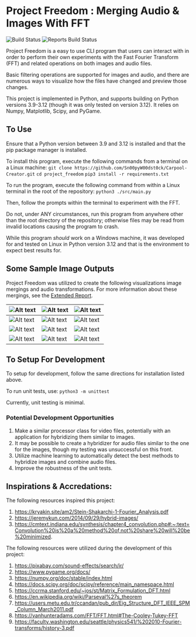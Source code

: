 # Project Freedom : Merging Audio & Images With FFT

![Build Status](https://github.com/Sn00pyW00dst0ck/project_freedom/actions/workflows/pipeline.yml/badge.svg?event=push)
![Reports Build Status](https://github.com/Sn00pyW00dst0ck/project_freedom/actions/workflows/latex-build.yml/badge.svg?event=push)

Project Freedom is a easy to use CLI program that
users can interact with in order to perform their own experiments
with the Fast Fourier Transform (FFT) and related operations on both images and audio files.

Basic filtering operations are supported for images and audio, and
there are numerous ways to visualize how the files have changed
and preview those changes.

This project is implemented in Python, and supports building on
Python versions 3.9-3.12 (though it was only tested on version 3.12).
It relies on Numpy, Matplotlib, Scipy, and PyGame.

## To Use

Ensure that a Python version between 3.9 and 3.12 is installed and that 
the pip package manager is installed. 

To install this program, execute the following commands from a terminal on 
a Linux machine:
```git clone https://github.com/Sn00pyW00dst0ck/Carpool-Creator.git```
```cd project_freedom```
```pip3 install -r requirements.txt```

To run the program, execute the following command from within a Linux terminal 
in the root of the repository:
```python3 ./src/main.py```

Then, follow the prompts within the terminal to experiment with the FFT. 

Do not, under ANY circumstances, run this program from anywhere other than the 
root directory of the repository; otherwise files may be read from invalid locations
causing the program to crash. 

While this program *should* work on a Windows machine, it was developed for and tested on
Linux in Python version 3.12 and that is the environment to expect best results for.

## Some Sample Image Outputs

Project Freedom was utilized to create the following visualizations image mergings and audio transformations. For more information about these mergings, see the [Extended Report](/report/extended_report.pdf).

| ![Alt text](/assets/images/einstein.png)  | ![Alt text](/assets/images/monroe.png)  | ![Alt text](/samples/images/einstein_monroe.png) |
| ------------- | ------------- | ------------- |
| ![Alt text](/assets/images/rgb_einstein.png)  | ![Alt text](/assets/images/rgb_monroe.png)  | ![Alt text](/samples/images/rgb_einstein_monroe.png) |
| ![Alt text](/assets/images/einstein.png)  | ![Alt text](/samples/images/einstein_low15.png)  | ![Alt text](/samples/images/einstein_high15.png) |
| ![Alt text](/samples/audio/dog_bark_dry_waveform.png)  | ![Alt text](/samples/audio/cave_ir_waveform.png) | ![Alt text](/samples/audio/dog_bark_dry_convolve_cave_waveform.png) | 


## To Setup For Development

To setup for development, follow the same directions for installation listed above. 

To run unit tests, use:
```python3 -m unittest```

Currently, unit testing is minimal.

### Potential Development Opportunities

1. Make a similar processor class for video files, potentially with an application for hybridizing them similar to images.
2. It may be possible to create a hybridizer for audio files similar to the one for the images, though my testing was unsuccessful on this front.
3. Utilize machine learning to automatically detect the best methods to hybridize images and combine audio files.
4. Improve the robustness of the unit tests.



## Inspirations & Accredations:
The following resources inspired this project:
1. https://kryakin.site/am2/Stein-Shakarchi-1-Fourier_Analysis.pdf
2. https://jeremykun.com/2014/09/29/hybrid-images/
3. https://cmtext.indiana.edu/synthesis/chapter4_convolution.php#:~:text=Convolution%20is%20a%20method%20of,not%20share%20will%20be%20minimized.

The following resources were utilized during the development of this project:
1. https://pixabay.com/sound-effects/search/ir/
2. https://www.pygame.org/docs/
3. https://numpy.org/doc/stable/index.html
4. https://docs.scipy.org/doc/scipy/reference/main_namespace.html
5. https://ccrma.stanford.edu/~jos/st/Matrix_Formulation_DFT.html
6. https://en.wikipedia.org/wiki/Parseval%27s_theorem
7. https://users.metu.edu.tr/ccandan/pub_dir/Eig_Structure_DFT_IEEE_SPM_Column_March2011.pdf
8. https://vanhunteradams.com/FFT/FFT.html#The-Cooley-Tukey-FFT
9. https://faculty.washington.edu/seattle/physics541/%202010-Fourier-transforms/history-3.pdf
